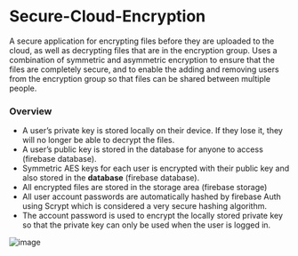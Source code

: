 # Secure-Cloud-Encryption
A secure application for encrypting files before they are uploaded to the cloud, as well as decrypting files that are in the encryption group. Uses a combination of symmetric and asymmetric encryption to ensure that the files are completely secure, and to enable the adding and removing users from the encryption group so that files can be shared between multiple people.

### Overview
- A user’s private key is stored locally on their device. If they lose it, they will no longer be able to decrypt the files.
- A user’s public key is stored in the database for anyone to access (firebase database).
- Symmetric AES keys for each user is encrypted with their public key and also stored in the **database** (firebase database).
- All encrypted files are stored in the storage area (firebase storage)
- All user account passwords are automatically hashed by firebase Auth using Scrypt which is considered a very secure hashing algorithm.
- The account password is used to encrypt the locally stored private key so that the private key can only be used when the user is logged in.

![image](https://user-images.githubusercontent.com/72154813/232350701-3a93beb3-dbff-4a45-a9d0-e755d3176f66.png)
